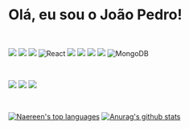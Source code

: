 <h1> Olá, eu sou o João Pedro! </h1>
<br/>

<img src="https://img.shields.io/badge/HTML5-E34F26?style=for-the-badge&logo=html5&logoColor=white"/> <img src="https://img.shields.io/badge/CSS3-1572B6?style=for-the-badge&logo=css3&logoColor=white"/> <img src="https://img.shields.io/badge/JavaScript-323330?style=for-the-badge&logo=javascript&logoColor=F7DF1E"/> ![React](https://img.shields.io/badge/react-%2320232a.svg?style=for-the-badge&logo=react&logoColor=%2361DAFB) <img src="https://img.shields.io/badge/Bootstrap-563D7C?style=for-the-badge&logo=bootstrap&logoColor=white"/> <img src="https://img.shields.io/badge/Express.js-000000?style=for-the-badge&logo=express&logoColor=white"/> <img src="https://img.shields.io/badge/Git-F05032?style=for-the-badge&logo=git&logoColor=white"/> <img src="https://img.shields.io/badge/MySQL-005C84?style=for-the-badge&logo=mysql&logoColor=white"/> ![MongoDB](https://img.shields.io/badge/MongoDB-%234ea94b.svg?style=for-the-badge&logo=mongodb&logoColor=white) 

<br/>

[<img src="https://img.shields.io/badge/linkedin-%230077B5.svg?&style=for-the-badge&logo=linkedin&logoColor=white" />](https://www.linkedin.com/in/joão-pedro-84a611213/) [<img src="https://img.shields.io/badge/GitHub-100000?style=for-the-badge&logo=github&logoColor=white" />](https://github.com/pedrojotaa) [<img src = "https://img.shields.io/badge/instagram-%23E4405F.svg?&style=for-the-badge&logo=instagram&logoColor=white">](https://www.instagram.com/pedrojotaaa/)

<br/>

[![Naereen's top languages](https://github-readme-stats.vercel.app/api/top-langs/?username=pedrojotaa&theme=blue-green)](https://github.com/pedrojotaa/github-readme-stats)
[![Anurag's github stats](https://github-readme-stats.vercel.app/api?username=pedrojotaa&theme=blue-green)](https://github.com/pedrojotaa/github-readme-stats)
